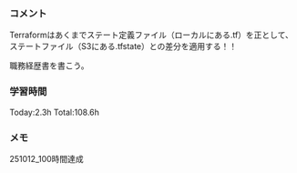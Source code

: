 ### コメント
Terraformはあくまでステート定義ファイル（ローカルにある.tf）を正として、ステートファイル（S3にある.tfstate）との差分を適用する！！

職務経歴書を書こう。

### 学習時間
Today:2.3h
Total:108.6h

### メモ
251012_100時間達成
